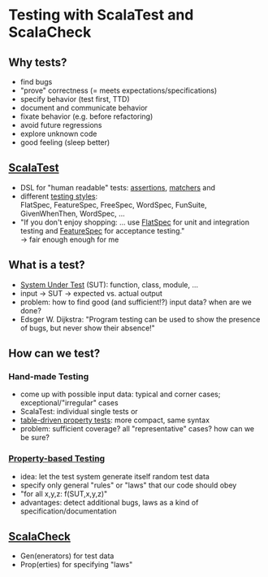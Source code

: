 # Testing with ScalaTest and ScalaCheck

## Why tests?
* find bugs
* "prove" correctness (= meets expectations/specifications)
* specify behavior (test first, TTD)
* document and communicate behavior
* fixate behavior (e.g. before refactoring)
* avoid future regressions
* explore unknown code
* good feeling (sleep better)

## [ScalaTest](http://scalatest.org/)
* DSL for "human readable" tests: [assertions](http://scalatest.org/user_guide/using_assertions),
[matchers](http://scalatest.org/user_guide/using_matchers) and
* different [testing styles](http://scalatest.org/user_guide/selecting_a_style):  
FlatSpec, FeatureSpec, FreeSpec, WordSpec, FunSuite, GivenWhenThen, WordSpec, ...
* "If you don't enjoy shopping: ... use [FlatSpec](http://doc.scalatest.org/2.2.1/#org.scalatest.FlatSpec)
for unit and integration testing
and [FeatureSpec](http://doc.scalatest.org/2.2.1/#org.scalatest.FeatureSpec) for acceptance testing."  
-> fair enough enough for me

## What is a test?
* [System Under Test](http://en.wikipedia.org/wiki/System_under_test) (SUT):
function, class, module, ...
* input -> SUT -> expected vs. actual output
* problem: how to find good (and sufficient!?) input data? when are we done?
*  Edsger W. Dijkstra: "Program testing can be used to show the presence of bugs,
but never show their absence!"

## How can we test?
### Hand-made Testing
* come up with possible input data: typical and corner cases; exceptional/"irregular" cases
* ScalaTest: individual single tests or
* [table-driven property tests](http://scalatest.org/user_guide/property_based_testing):
more compact, same syntax
* problem: sufficient coverage? all "representative" cases? how can we be sure?

### [Property-based Testing](http://scalatest.org/user_guide/property_based_testing)
* idea: let the test system generate itself random test data
* specify only general "rules" or "laws" that our code should obey
* "for all x,y,z: f(SUT,x,y,z)"
* advantages: detect additional bugs, laws as a kind of specification/documentation

## [ScalaCheck](http://www.scalacheck.org/)
* Gen(enerators) for test data
* Prop(erties) for specifying "laws"